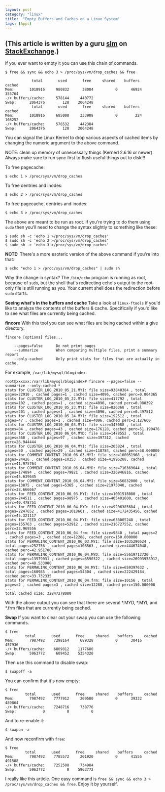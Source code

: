 ```yaml
---
layout: post
category: "linux"
title:  "Empty Buffers and Caches on a Linux System"
tags: [Apps]
---
```

(This article is written by a guru [slm](http://unix.stackexchange.com/users/7453/slm) on [StackExchange](http://unix.stackexchange.com/questions/87908/how-do-you-empty-the-buffers-and-cache-on-a-linux-system).)
-----


If you ever want to empty it you can use this chain of commands.

	$ free && sync && echo 3 > /proc/sys/vm/drop_caches && free

             	total       used       free     shared    buffers     cached
	Mem:       1018916     980832      38084          0      46924     355764
	-/+ buffers/cache:     578144     440772
	Swap:      2064376        128    2064248
             	total       used       free     shared    buffers     cached
	Mem:       1018916     685008     333908          0        224     108252
	-/+ buffers/cache:     576532     442384
	Swap:      2064376        128    2064248
You can signal the Linux Kernel to drop various aspects of cached items by changing the numeric argument to the above command.

NOTE: clean up memory of unnecessary things (Kernerl 2.6.16 or newer). Always make sure to run sync first to flush useful things out to disk!!!

To free pagecache:

	$ echo 1 > /proc/sys/vm/drop_caches
	
To free dentries and inodes:

	$ echo 2 > /proc/sys/vm/drop_caches
	
To free pagecache, dentries and inodes:

	$ echo 3 > /proc/sys/vm/drop_caches
	
The above are meant to be run as root. If you're trying to do them using `sudo` then you'll need to change the syntax slightly to something like these:

	$ sudo sh -c 'echo 1 >/proc/sys/vm/drop_caches'
	$ sudo sh -c 'echo 2 >/proc/sys/vm/drop_caches'
	$ sudo sh -c 'echo 3 >/proc/sys/vm/drop_caches'
	
**NOTE:** There's a more esoteric version of the above command if you're into that:

	$ echo "echo 1 > /proc/sys/vm/drop_caches" | sudo sh
	
Why the change in syntax? The `/bin/echo` program is running as root, because of `sudo`, but the shell that's redirecting echo's output to the root-only file is still running as you. Your current shell does the redirection before `sudo` starts.

**Seeing what's in the buffers and cache**
Take a look at `linux-ftools` if you'd like to analyze the contents of the buffers & cache. Specifically if you'd like to see what files are currently being cached.

**fincore**
With this tool you can see what files are being cached within a give directory.

	fincore [options] files...

  		--pages=false      Do not print pages
  		--summarize        When comparing multiple files, print a summary report
 	    --only-cached      Only print stats for files that are actually in cache.
 	 
For example, `/var/lib/mysql/blogindex`:

	root@xxxxxx:/var/lib/mysql/blogindex# fincore --pages=false --summarize --only-cached * 
	stats for CLUSTER_LOG_2010_05_21.MYI: file size=93840384 , total pages=22910 , cached pages=1 , cached size=4096, cached perc=0.004365 
	stats for CLUSTER_LOG_2010_05_22.MYI: file size=417792 , total pages=102 , cached pages=1 , cached size=4096, cached perc=0.980392 
	stats for CLUSTER_LOG_2010_05_23.MYI: file size=826368 , total pages=201 , cached pages=1 , cached size=4096, cached perc=0.497512 
	stats for CLUSTER_LOG_2010_05_24.MYI: file size=192512 , total pages=47 , cached pages=1 , cached size=4096, cached perc=2.127660 
	stats for CLUSTER_LOG_2010_06_03.MYI: file size=345088 , total pages=84 , cached pages=43 , cached size=176128, cached perc=51.190476 
	stats for CLUSTER_LOG_2010_06_04.MYD: file size=1478552 , total pages=360 , cached pages=97 , cached size=397312, cached perc=26.944444 
	stats for CLUSTER_LOG_2010_06_04.MYI: file size=205824 , total pages=50 , cached pages=29 , cached size=118784, cached perc=58.000000 
	stats for COMMENT_CONTENT_2010_06_03.MYI: file size=100051968 , total pages=24426 , cached pages=10253 , cached size=41996288, cached perc=41.975764 
	stats for COMMENT_CONTENT_2010_06_04.MYD: file size=716369644 , total pages=174894 , cached pages=79821 , cached size=326946816, cached perc=45.639645 
	stats for COMMENT_CONTENT_2010_06_04.MYI: file size=56832000 , total pages=13875 , cached pages=5365 , cached size=21975040, cached perc=38.666667 
	stats for FEED_CONTENT_2010_06_03.MYI: file size=1001518080 , total pages=244511 , cached pages=98975 , cached size=405401600, cached perc=40.478751 
	stats for FEED_CONTENT_2010_06_04.MYD: file size=9206385684 , total pages=2247652 , cached pages=1018661 , cached size=4172435456, cached perc=45.321117 
	stats for FEED_CONTENT_2010_06_04.MYI: file size=638005248 , total pages=155763 , cached pages=52912 , cached size=216727552, cached perc=33.969556 
	stats for FEED_CONTENT_2010_06_04.frm: file size=9840 , total pages=2 , cached pages=3 , cached size=12288, cached perc=150.000000 
	stats for PERMALINK_CONTENT_2010_06_03.MYI: file size=1035290624 , total pages=252756 , cached pages=108563 , cached size=444674048, cached perc=42.951700 
	stats for PERMALINK_CONTENT_2010_06_04.MYD: file size=55619712720 , total pages=13579031 , cached pages=6590322 , cached size=26993958912, cached perc=48.533080 
	stats for PERMALINK_CONTENT_2010_06_04.MYI: file size=659397632 , total pages=160985 , cached pages=54304 , cached size=222429184, cached perc=33.732335 
	stats for PERMALINK_CONTENT_2010_06_04.frm: file size=10156 , total pages=2 , cached pages=3 , cached size=12288, cached perc=150.000000 
	---
	total cached size: 32847278080
	
With the above output you can see that there are several *.MYD, *.MYI, and *.frm files that are currently being cached.

**Swap**
If you want to clear out your swap you can use the following commands.

	$ free
             total       used       free     shared    buffers     cached
	Mem:       7987492    7298164     689328          0      30416     457936
	-/+ buffers/cache:    6809812    1177680
	Swap:      5963772     609452    5354320
	
Then use this command to disable swap:

	$ swapoff -a
	
You can confirm that it's now empty:

	$ free
             total       used       free     shared    buffers     cached
	Mem:       7987492    7777912     209580          0      39332     489864
	-/+ buffers/cache:    7248716     738776
	Swap:            0          0          0
	
And to re-enable it:

	$ swapon -a
	
And now reconfirm with `free`:

	$ free
             total       used       free     shared    buffers     cached
	Mem:       7987492    7785572     201920          0      41556     491508
	-/+ buffers/cache:    7252508     734984
	Swap:      5963772          0    5963772
	
	
	
	
	
	
I really like this article. One easy command is `free && sync && echo 3 > /proc/sys/vm/drop_caches && free`. Enjoy it by yourself.
